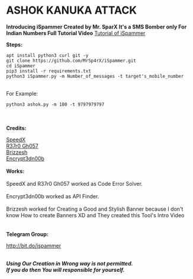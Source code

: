 # ASHOK KANUKA ATTACK 

<b>Introducing iSpammer Created by Mr. SparX
It's a SMS Bomber only For Indian Numbers
Full Tutorial Video</b>
<a href='https://youtu.be/vcYESgi_Mh4'>Tutorial of iSpammer</a>

<b>Steps:</b><br>
```
apt install python3 curl git -y
git clone https://github.com/MrSp4rX/iSpammer.git
cd iSpammer
pip3 install -r requirements.txt
python3 iSpammer.py -m Number_of_messages -t target's_mobile_number
```
<br>For Example:<br>

```
python3 ashok.py -m 100 -t 9797979797
```

<br><br>
<b>Credits:<br></b>

<a href='https://github.com/TheSpeedX'>SpeedX<br></a>
<a href='https://github.com/R37r0-Gh057'>R37r0 Gh057<br></a>
<a href='https://github.com/brijeshpatel26667'>Brizzesh<br></a>
<a href='https://www.instagram.com/encryptednoob/' target=_blank>Encrypt3dn00b</a><br>
<br>
<b>Works:<br></b>
<br>
SpeedX and R37r0 Gh057 worked as Code Error Solver.<br><br>
Encrypt3dn00b worked as API Finder.<br><br>
Brizzesh worked for Creating a Good and Stylish Banner because I don't know How to create Banners XD and They created this Tool's Intro Video<br><br>
<br>
<strong>Telegram Group: </strong><p>http://bit.do/ispammer</p>
<br>
<b><i>Using Our Creation in Wrong way is not permitted.<br>
If you do then You will responsible for yourself.</i></b>
